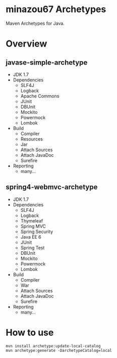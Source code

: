 minazou67 Archetypes
====================

Maven Archetypes for Java.

# Overview

## javase-simple-archetype
  * JDK 1.7
  * Dependencies
    * SLF4J
    * Logback
    * Apache Commons
    * JUnit
    * DBUnit
    * Mockito
    * Powermock
    * Lombok
  * Build
    * Compiler
    * Resources
    * Jar
    * Attach Sources
    * Attach JavaDoc
    * Surefire
  * Reporting
    * many…

## spring4-webmvc-archetype
  * JDK 1.7
  * Dependencies
    * SLF4J
    * Logback
    * Thymeleaf
    * Spring MVC
    * Spring Security
    * Java EE 6
    * JUnit
    * Spring Test
    * DBUnit
    * Mockito
    * Powermock
    * Lombok
  * Build
    * Compiler
    * War
    * Attach Sources
    * Attach JavaDoc
    * Surefire
  * Reporting
    * many…

# How to use

```ShellSession
mvn install archetype:update-local-catalog
mvn archetype:generate -DarchetypeCatalog=local
```
